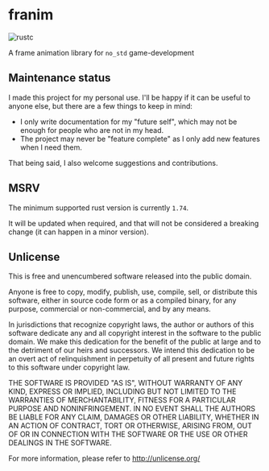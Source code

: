 # franim

![rustc](https://img.shields.io/badge/rustc-1.74+-blue?logo=rust)

A frame animation library for `no_std` game-development


## Maintenance status

I made this project for my personal use. I'll be happy if it can be useful to anyone else, but there are a few things to keep in mind:
* I only write documentation for my "future self", which may not be enough for people who are not in my head.
* The project may never be "feature complete" as I only add new features when I need them.

That being said, I also welcome suggestions and contributions.

## MSRV

The minimum supported rust version is currently `1.74`.

It will be updated when required, and that will not be considered a breaking change (it can happen in a minor version).


## Unlicense

This is free and unencumbered software released into the public domain.

Anyone is free to copy, modify, publish, use, compile, sell, or
distribute this software, either in source code form or as a compiled
binary, for any purpose, commercial or non-commercial, and by any
means.

In jurisdictions that recognize copyright laws, the author or authors
of this software dedicate any and all copyright interest in the
software to the public domain. We make this dedication for the benefit
of the public at large and to the detriment of our heirs and
successors. We intend this dedication to be an overt act of
relinquishment in perpetuity of all present and future rights to this
software under copyright law.

THE SOFTWARE IS PROVIDED "AS IS", WITHOUT WARRANTY OF ANY KIND,
EXPRESS OR IMPLIED, INCLUDING BUT NOT LIMITED TO THE WARRANTIES OF
MERCHANTABILITY, FITNESS FOR A PARTICULAR PURPOSE AND NONINFRINGEMENT.
IN NO EVENT SHALL THE AUTHORS BE LIABLE FOR ANY CLAIM, DAMAGES OR
OTHER LIABILITY, WHETHER IN AN ACTION OF CONTRACT, TORT OR OTHERWISE,
ARISING FROM, OUT OF OR IN CONNECTION WITH THE SOFTWARE OR THE USE OR
OTHER DEALINGS IN THE SOFTWARE.

For more information, please refer to <http://unlicense.org/>
